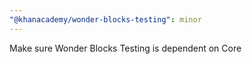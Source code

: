 ```yaml
---
"@khanacademy/wonder-blocks-testing": minor
---
```


Make sure Wonder Blocks Testing is dependent on Core
